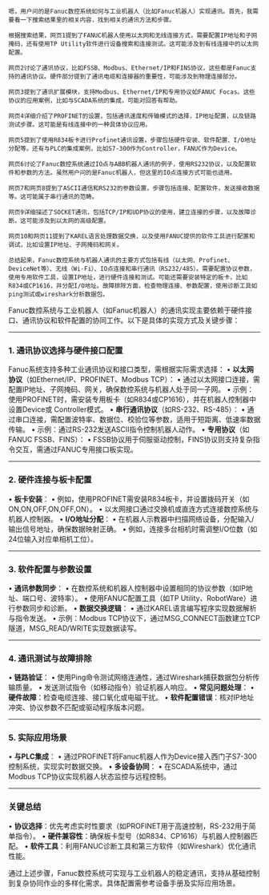 ```text
嗯，用户问的是Fanuc数控系统如何与工业机器人（比如Fanuc机器人）实现通讯。首先，我需要看一下搜索结果里的相关内容，找到相关的通讯方法和步骤。

根据搜索结果，网页1提到了FANUC机器人使用以太网和无线连接方式，需要配置IP地址和子网掩码，还有使用TP Utility软件进行设备搜索和连接测试。这可能涉及到有线连接中的以太网配置。

网页2讨论了通讯协议，比如FSSB、Modbus、Ethernet/IP和FINS协议，这些都是Fanuc支持的通讯协议。硬件部分提到了通讯电缆和连接器的重要性，可能涉及到物理连接部分。

网页3提到了通讯扩展模块，支持Modbus、Ethernet/IP和专用协议如FANUC Focas。这些协议的应用案例，比如与SCADA系统的集成，可能对回答有帮助。

网页4详细介绍了PROFINET的设置，包括通讯速度和传输模式的选择，IP地址配置，以及链路测试步骤。这可能是有线连接中的一种具体协议应用。

网页5提到了使用R834板卡进行Profinet通讯设置，步骤包括硬件安装、软件配置、I/O地址分配等。还有与PLC的集成案例，比如S7-300作为Controller，FANUC作为Device。

网页6讨论了Fanuc数控系统通过IO点与ABB机器人通讯的例子，使用RS232协议，以及配置软件和参数的方法。虽然用户问的是Fanuc机器人，但这里的IO点连接方式可能也适用。

网页7和网页8提到了ASCII通信和RS232的参数设置，步骤包括连接、配置软件，发送接收数据等。这可能属于串行通讯的范畴。

网页9详细描述了SOCKET通讯，包括TCP/IP和UDP协议的使用，建立连接的步骤，以及故障诊断。这可能涉及到以太网的高级配置。

网页10和网页11提到了KAREL语言处理数据交换，以及使用FANUC提供的软件工具进行配置和调试，比如设置IP地址、子网掩码和网关。

总结起来，Fanuc数控系统与机器人通讯的主要方式包括有线（以太网、Profinet、DeviceNet等）、无线（Wi-Fi）、IO点连接和串行通讯（RS232/485）。需要配置协议参数，使用专用软件工具，设置IP地址，进行硬件连接和测试。可能还需要安装特定的板卡，比如R834或CP1616，并分配I/O地址。故障排除方面，检查物理连接、参数配置，使用诊断工具如ping测试或wireshark分析数据包。
```
Fanuc数控系统与工业机器人（如Fanuc机器人）的通讯实现主要依赖于硬件接口、通讯协议和软件配置的协同工作。以下是具体的实现方式及关键步骤：

---

### **1. 通讯协议选择与硬件接口配置**
Fanuc系统支持多种工业通讯协议和接口类型，需根据实际需求选择：
• **以太网协议**（如Ethernet/IP、PROFINET、Modbus TCP）：
  • 通过以太网接口连接，需配置IP地址、子网掩码、网关，确保数控系统与机器人处于同一子网。
  • 示例：使用PROFINET时，需安装专用板卡（如R834或CP1616），并在机器人控制器中设置Device或 Controller模式。
• **串行通讯协议**（如RS-232、RS-485）：
  • 通过串口连接，需配置波特率、数据位、校验位等参数，适用于短距离、低速率数据传输。
  • 示例：通过RS-232发送ASCII指令控制机器人动作。
• **专用协议**（如FANUC FSSB、FINS）：
  • FSSB协议用于伺服驱动控制，FINS协议则支持复杂指令交互，需通过FANUC专用接口板实现。

---

### **2. 硬件连接与板卡配置**
• **板卡安装**：
  • 例如，使用PROFINET需安装R834板卡，并设置拨码开关（如ON,ON,OFF,ON,OFF,ON）。
  • 以太网接口通过交换机或直连方式连接数控系统与机器人控制器。
• **I/O地址分配**：
  • 在机器人示教器中扫描网络设备，分配输入/输出信号地址，确保数据映射正确。
  • 例如，连接多台相机时需调整I/O位数（如24位输入对应单相机工位）。

---

### **3. 软件配置与参数设置**
• **通讯参数同步**：
  • 在数控系统和机器人控制器中设置相同的协议参数（如IP地址、端口号、波特率）。
  • 使用FANUC配置工具（如TP Utility、RobotWare）进行参数同步和诊断。
• **数据交换逻辑**：
  • 通过KAREL语言编写程序实现数据解析与指令发送。
  • 示例：Modbus TCP协议下，通过MSG_CONNECT函数建立TCP隧道，MSG_READ/WRITE实现数据读写。

---

### **4. 通讯测试与故障排除**
• **链路验证**：
  • 使用Ping命令测试网络连通性，通过Wireshark捕获数据包分析传输质量。
  • 发送测试指令（如移动指令）验证机器人响应。
• **常见问题处理**：
  • **硬件故障**：检查电缆连接、接口氧化或电磁干扰。
  • **软件配置错误**：核对IP地址冲突、协议参数不匹配或驱动程序版本问题。

---

### **5. 实际应用场景**
• **与PLC集成**：
  • 通过PROFINET将Fanuc机器人作为Device接入西门子S7-300控制系统，实现实时数据交换。
• **多设备协同**：
  • 在SCADA系统中，通过Modbus TCP协议实现机器人状态监控与远程控制。

---

### **关键总结**
• **协议选择**：优先考虑实时性要求（如PROFINET用于高速控制，RS-232用于简单指令）。
• **硬件兼容性**：确保板卡型号（如R834、CP1616）与机器人控制器匹配。
• **软件工具**：利用FANUC诊断工具和第三方软件（如Wireshark）优化通讯性能。

通过上述步骤，Fanuc数控系统可实现与工业机器人的稳定通讯，支持从基础控制到复杂协同作业的多样化需求。具体配置需参考设备手册及实际应用场景。